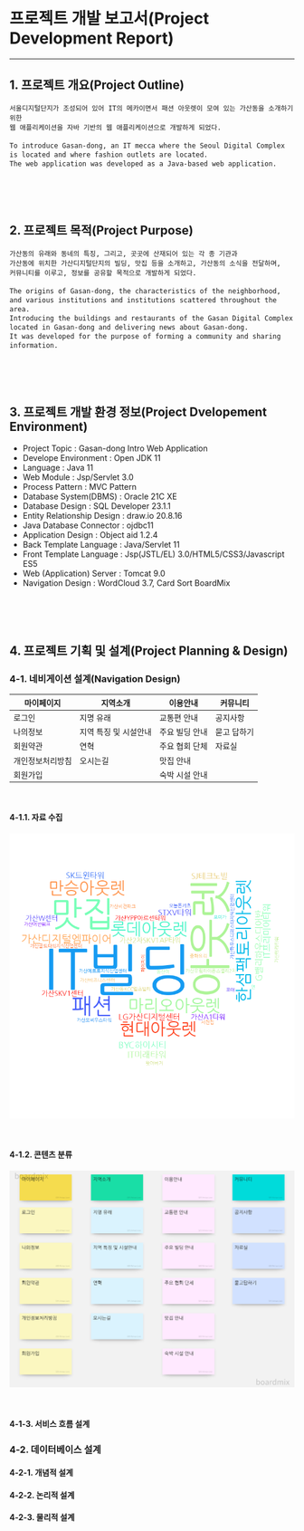 # 프로젝트 개발 보고서(Project Development Report)
-----------------------------------------------
## 1. 프로젝트 개요(Project Outline)

	서울디지털단지가 조성되어 있어 IT의 메카이면서 패션 아웃렛이 모여 있는 가산동을 소개하기 위한
	웹 애플리케이션을 자바 기반의 웹 애플리케이션으로 개발하게 되었다.

	To introduce Gasan-dong, an IT mecca where the Seoul Digital Complex is located and where fashion outlets are located.
	The web application was developed as a Java-based web application.

<br><br><br>

## 2. 프로젝트 목적(Project Purpose)

	가산동의 유래와 동네의 특징, 그리고, 곳곳에 산재되어 있는 각 종 기관과 
	가산동에 위치한 가산디지털단지의 빌딩, 맛집 등을 소개하고, 가산동의 소식을 전달하며,
	커뮤니티를 이루고, 정보를 공유할 목적으로 개발하게 되었다.

	The origins of Gasan-dong, the characteristics of the neighborhood, and various institutions and institutions scattered throughout the area.
	Introducing the buildings and restaurants of the Gasan Digital Complex located in Gasan-dong and delivering news about Gasan-dong.
	It was developed for the purpose of forming a community and sharing information.

<br><br><br>

## 3. 프로젝트 개발 환경 정보(Project Dvelopement Environment)

- Project Topic : Gasan-dong  Intro Web Application
- Develope Environment : Open JDK 11
- Language : Java 11
- Web Module : Jsp/Servlet 3.0
- Process Pattern : MVC Pattern
- Database System(DBMS) : Oracle 21C XE
- Database Design : SQL Developer 23.1.1
- Entity Relationship Design : draw.io 20.8.16
- Java Database Connector : ojdbc11
- Application Design : Object aid 1.2.4
- Back Template Language : Java/Servlet 11
- Front Template Language : Jsp(JSTL/EL) 3.0/HTML5/CSS3/Javascript ES5
- Web (Application) Server : Tomcat 9.0
- Navigation Design : WordCloud 3.7, Card Sort BoardMix

<br><br><br>

## 4. 프로젝트 기획 및 설계(Project Planning & Design)

### 4-1. 네비게이션 설계(Navigation Design)

| 마이페이지 | 지역소개 | 이용안내 | 커뮤니티 |
|----------|----------|----------|----------|
| 로그인 | 지명 유래 | 교통편 안내 | 공지사항 |
| 나의정보 | 지역 특징 및 시설안내 | 주요 빌딩 안내 | 묻고 답하기 |
| 회원약관 | 연혁 | 주요 협회 단체 | 자료실 |
| 개인정보처리방침 | 오시는길 | 맛집 안내 | &nbsp; |
| 회원가입 | &nbsp; | 숙박 시설 안내 | &nbsp; |

<br>

#### 4-1.1. 자료 수집

![워드클라우드](./design/wordcloud2.png)

<br>

#### 4-1.2. 콘텐츠 분류

![카드소팅](./design/cardSorting.png)

<br>

#### 4-1-3. 서비스 흐름 설계


### 4-2. 데이터베이스 설계


#### 4-2-1. 개념적 설계


#### 4-2-2. 논리적 설계


#### 4-2-3. 물리적 설계



